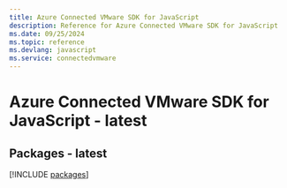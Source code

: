 ```yaml
---
title: Azure Connected VMware SDK for JavaScript
description: Reference for Azure Connected VMware SDK for JavaScript
ms.date: 09/25/2024
ms.topic: reference
ms.devlang: javascript
ms.service: connectedvmware
---
```

# Azure Connected VMware SDK for JavaScript - latest
## Packages - latest
[!INCLUDE [packages](connected-vmware-index.md)]